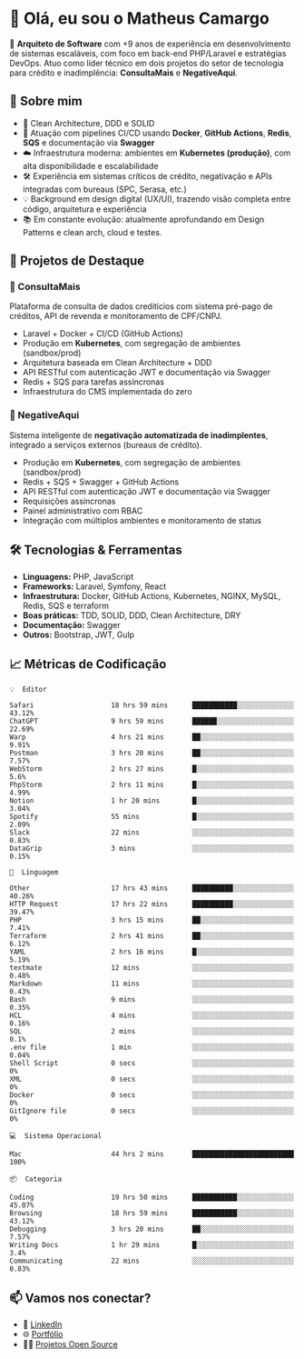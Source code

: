 # 👋 Olá, eu sou o Matheus Camargo

🎯 **Arquiteto de Software** com +9 anos de experiência em desenvolvimento de sistemas escaláveis, com foco em back-end PHP/Laravel e estratégias DevOps. Atuo como líder técnico em dois projetos do setor de tecnologia para crédito e inadimplência: **ConsultaMais** e **NegativeAqui**.

## 🧠 Sobre mim

- 🚀 Clean Architecture, DDD e SOLID
- 🔁 Atuação com pipelines CI/CD usando **Docker**, **GitHub Actions**, **Redis**, **SQS** e documentação via **Swagger**
- ☁️ Infraestrutura moderna: ambientes em **Kubernetes (produção)**, com alta disponibilidade e escalabilidade
- 🛠️ Experiência em sistemas críticos de crédito, negativação e APIs integradas com bureaus (SPC, Serasa, etc.)
- 💡 Background em design digital (UX/UI), trazendo visão completa entre código, arquitetura e experiência
- 📚 Em constante evolução: atualmente aprofundando em Design Patterns e clean arch, cloud e testes.

## 🚧 Projetos de Destaque

### 🔹 ConsultaMais
Plataforma de consulta de dados creditícios com sistema pré-pago de créditos, API de revenda e monitoramento de CPF/CNPJ.

- Laravel + Docker + CI/CD (GitHub Actions)
- Produção em **Kubernetes**, com segregação de ambientes (sandbox/prod)
- Arquitetura baseada em Clean Architecture + DDD
- API RESTful com autenticação JWT e documentação via Swagger
- Redis + SQS para tarefas assíncronas
- Infraestrutura do CMS implementada do zero

### 🔹 NegativeAqui
Sistema inteligente de **negativação automatizada de inadimplentes**, integrado a serviços externos (bureaus de crédito).

- Produção em **Kubernetes**, com segregação de ambientes (sandbox/prod)
- Redis + SQS + Swagger + GitHub Actions
- API RESTful com autenticação JWT e documentação via Swagger
- Requisições assíncronas
- Painel administrativo com RBAC
- Integração com múltiplos ambientes e monitoramento de status

## 🛠️ Tecnologias & Ferramentas

- **Linguagens:** PHP, JavaScript
- **Frameworks:** Laravel, Symfony, React
- **Infraestrutura:** Docker, GitHub Actions, Kubernetes, NGINX, MySQL, Redis, SQS e terraform
- **Boas práticas:** TDD, SOLID, DDD, Clean Architecture, DRY
- **Documentação:** Swagger
- **Outros:** Bootstrap, JWT, Gulp

## 📈 Métricas de Codificação

```text
💡  Editor

Safari                   18 hrs 59 mins      ███████████░░░░░░░░░░░░░░     43.12%
ChatGPT                  9 hrs 59 mins       ██████░░░░░░░░░░░░░░░░░░░     22.69%
Warp                     4 hrs 21 mins       ██░░░░░░░░░░░░░░░░░░░░░░░      9.91%
Postman                  3 hrs 20 mins       ██░░░░░░░░░░░░░░░░░░░░░░░      7.57%
WebStorm                 2 hrs 27 mins       █░░░░░░░░░░░░░░░░░░░░░░░░       5.6%
PhpStorm                 2 hrs 11 mins       █░░░░░░░░░░░░░░░░░░░░░░░░      4.99%
Notion                   1 hr 20 mins        █░░░░░░░░░░░░░░░░░░░░░░░░      3.04%
Spotify                  55 mins             █░░░░░░░░░░░░░░░░░░░░░░░░      2.09%
Slack                    22 mins             ░░░░░░░░░░░░░░░░░░░░░░░░░      0.83%
DataGrip                 3 mins              ░░░░░░░░░░░░░░░░░░░░░░░░░      0.15%
```
```text
💬  Linguagem

Other                    17 hrs 43 mins      ██████████░░░░░░░░░░░░░░░     40.26%
HTTP Request             17 hrs 22 mins      ██████████░░░░░░░░░░░░░░░     39.47%
PHP                      3 hrs 15 mins       ██░░░░░░░░░░░░░░░░░░░░░░░      7.41%
Terraform                2 hrs 41 mins       ██░░░░░░░░░░░░░░░░░░░░░░░      6.12%
YAML                     2 hrs 16 mins       █░░░░░░░░░░░░░░░░░░░░░░░░      5.19%
textmate                 12 mins             ░░░░░░░░░░░░░░░░░░░░░░░░░      0.48%
Markdown                 11 mins             ░░░░░░░░░░░░░░░░░░░░░░░░░      0.43%
Bash                     9 mins              ░░░░░░░░░░░░░░░░░░░░░░░░░      0.35%
HCL                      4 mins              ░░░░░░░░░░░░░░░░░░░░░░░░░      0.16%
SQL                      2 mins              ░░░░░░░░░░░░░░░░░░░░░░░░░       0.1%
.env file                1 min               ░░░░░░░░░░░░░░░░░░░░░░░░░      0.04%
Shell Script             0 secs              ░░░░░░░░░░░░░░░░░░░░░░░░░         0%
XML                      0 secs              ░░░░░░░░░░░░░░░░░░░░░░░░░         0%
Docker                   0 secs              ░░░░░░░░░░░░░░░░░░░░░░░░░         0%
GitIgnore file           0 secs              ░░░░░░░░░░░░░░░░░░░░░░░░░         0%
```
```text
💻  Sistema Operacional

Mac                      44 hrs 2 mins       █████████████████████████       100%
```
```text
📦  Categoria

Coding                   19 hrs 50 mins      ███████████░░░░░░░░░░░░░░     45.07%
Browsing                 18 hrs 59 mins      ███████████░░░░░░░░░░░░░░     43.12%
Debugging                3 hrs 20 mins       ██░░░░░░░░░░░░░░░░░░░░░░░      7.57%
Writing Docs             1 hr 29 mins        █░░░░░░░░░░░░░░░░░░░░░░░░       3.4%
Communicating            22 mins             ░░░░░░░░░░░░░░░░░░░░░░░░░      0.83%
```

## 📫 Vamos nos conectar?

- 💼 [LinkedIn](https://www.linkedin.com/in/matheuscamargoxavier)
- 🌐 [Portfólio](https://matheuscamargo.co)
- 🧑‍💻 [Projetos Open Source](https://github.com/bymatheus)

